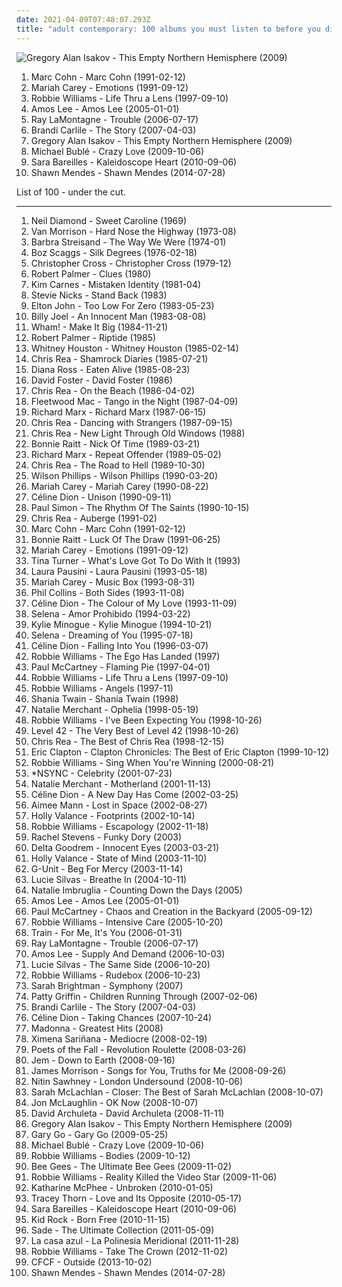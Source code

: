 ```yaml
---
date: 2021-04-09T07:48:07.293Z
title: "adult contemporary: 100 albums you must listen to before you die"
---
```

![Gregory Alan Isakov - This Empty Northern Hemisphere (2009)](http://coverartarchive.org/release/a9f1fa02-8290-449a-95ee-e88c53a3e60b/13153183313-500.jpg "Gregory Alan Isakov - This Empty Northern Hemisphere (2009)")
<ol class="albums">
<li data-cover="https://img.discogs.com/-RH5tPuON-EI7uMiTBOYSRHXeu4=/fit-in/600x876/filters:strip_icc():format(jpeg):mode_rgb():quality(90)/discogs-images/R-6689009-1424671332-8493.jpeg.jpg" data-tags="rock, singer-songwriter, adult contemporary" role="button">Marc Cohn - Marc Cohn (1991-02-12)</li>
<li data-cover="http://coverartarchive.org/release/aec86745-1482-42dc-b2e0-118caa53504b/1872074680-500.jpg" data-tags="pop, soul" role="button">Mariah Carey - Emotions (1991-09-12)</li>
<li data-cover="https://img.discogs.com/srk4VKwvLYZHsdluO_-5sOpdufc=/fit-in/600x611/filters:strip_icc():format(jpeg):mode_rgb():quality(90)/discogs-images/R-14621763-1578342628-8323.jpeg.jpg" data-tags="pop, rock, britpop, british" role="button">Robbie Williams - Life Thru a Lens (1997-09-10)</li>
<li data-cover="http://coverartarchive.org/release/21a61aea-caa7-4f5c-887e-960a0a479bbd/19505380379-500.jpg" data-tags="soul" role="button">Amos Lee - Amos Lee (2005-01-01)</li>
<li data-cover="https://img.discogs.com/2mMumTyeU5d-Bdf0Jkgc-viD1tU=/fit-in/600x600/filters:strip_icc():format(jpeg):mode_rgb():quality(90)/discogs-images/R-888713-1536068445-2270.jpeg.jpg" data-tags="folk" role="button">Ray LaMontagne - Trouble (2006-07-17)</li>
<li data-cover="http://coverartarchive.org/release/019438e9-9ab2-444f-b31a-cb87e48a372a/22983477967-500.jpg" data-tags="female vocalists, brandi carlile, singer-songwriter, start to finish albums" role="button">Brandi Carlile - The Story (2007-04-03)</li>
<li data-cover="http://coverartarchive.org/release/a9f1fa02-8290-449a-95ee-e88c53a3e60b/13153183313-500.jpg" data-tags="rock, singer-songwriter, acoustic, americana, adult contemporary, folk rock, singer/songwriter, gregory alan isakov" role="button">Gregory Alan Isakov - This Empty Northern Hemisphere (2009)</li>
<li data-cover="http://coverartarchive.org/release/6430856a-c1dd-3a18-8733-0c93aec06244/14300032035-500.jpg" data-tags="jazz" role="button">Michael Bublé - Crazy Love (2009-10-06)</li>
<li data-cover="http://coverartarchive.org/release/af33bbb3-7977-417c-8620-68cdc6f028d1/16108982654-500.jpg" data-tags="female vocalist" role="button">Sara Bareilles - Kaleidoscope Heart (2010-09-06)</li>
<li data-cover="http://coverartarchive.org/release/c089a4bd-dfc4-4583-a381-2c4b4541808d/10650592968-500.jpg" data-tags="pop" role="button">Shawn Mendes - Shawn Mendes (2014-07-28)</li>
</ol>
List of 100 - under the cut.
<!-- more -->

_________________

<ol class="albums">
<li data-cover="http://coverartarchive.org/release/7a436130-f945-42b2-93d0-1a9b9e3d6797/4732084267-500.jpg" data-tags="70s, vocalistas masculinos" role="button">
Neil Diamond - Sweet Caroline (1969)
</li>
<li data-cover="https://img.discogs.com/-Du1YybO_dz7jDzfrcaHgDjyoFw=/fit-in/600x532/filters:strip_icc():format(jpeg):mode_rgb():quality(90)/discogs-images/R-5522607-1489001666-2300.jpeg.jpg" data-tags="70s, blue-eyed soul" role="button">
Van Morrison - Hard Nose the Highway (1973-08)
</li>
<li data-cover="http://coverartarchive.org/release/297b5fd9-654c-3eb7-a41e-40fc4ae011c7/9800946084-500.jpg" data-tags="jazz, 70s, easy listening" role="button">
Barbra Streisand - The Way We Were (1974-01)
</li>
<li data-cover="http://coverartarchive.org/release/b497f759-d7f3-4d36-b15c-bc91fb2bf1da/16243917715-500.jpg" data-tags="classic rock" role="button">
Boz Scaggs - Silk Degrees (1976-02-18)
</li>
<li data-cover="http://coverartarchive.org/release/02f3e0d2-cd49-3883-8796-f34d47e3a6af/5959850736-500.jpg" data-tags="christopher cross, soft rock" role="button">
Christopher Cross - Christopher Cross (1979-12)
</li>
<li data-cover="https://img.discogs.com/sDamp9SAHbFRnsopuA6BJFN7dAg=/fit-in/600x600/filters:strip_icc():format(jpeg):mode_rgb():quality(90)/discogs-images/R-9815240-1486755528-8197.jpeg.jpg" data-tags="80s, robert palmer, pop, rock" role="button">
Robert Palmer - Clues (1980)
</li>
<li data-cover="http://coverartarchive.org/release/2e3ad57d-da42-489f-8032-8b4b2b63478b/24154851314-500.jpg" data-tags="80s" role="button">
Kim Carnes - Mistaken Identity (1981-04)
</li>
<li data-cover="http://coverartarchive.org/release/d67f9f62-a876-4af8-9c77-0940a6a06146/27392038245-500.jpg" data-tags="80s, female vocalists, adult contemporary, aor" role="button">
Stevie Nicks - Stand Back (1983)
</li>
<li data-cover="https://img.discogs.com/jbMjGSDG4TLSag34gPqtVZdV894=/fit-in/600x597/filters:strip_icc():format(jpeg):mode_rgb():quality(90)/discogs-images/R-10727175-1503198768-8690.jpeg.jpg" data-tags="80s, classic rock" role="button">
Elton John - Too Low For Zero (1983-05-23)
</li>
<li data-cover="http://coverartarchive.org/release/bc1be554-7601-3b7e-9cdf-ca98e8e98d0d/9466376999-500.jpg" data-tags="80s, pop, classic rock" role="button">
Billy Joel - An Innocent Man (1983-08-08)
</li>
<li data-cover="http://coverartarchive.org/release/8587cf6d-3761-4cae-9acc-78770a13c758/14766989775-500.jpg" data-tags="80s, pop, new wave" role="button">
Wham! - Make It Big (1984-11-21)
</li>
<li data-cover="https://img.discogs.com/8DNzPTqCu-WShApY1W9r5yisrAE=/fit-in/500x499/filters:strip_icc():format(jpeg):mode_rgb():quality(90)/discogs-images/R-9738741-1493565378-5037.jpeg.jpg" data-tags="robert palmer" role="button">
Robert Palmer - Riptide (1985)
</li>
<li data-cover="http://coverartarchive.org/release/3811a110-cce0-4ddd-b52f-e12c50190783/1647997357-500.jpg" data-tags="80s, pop, soul, rnb, whitney houston, female vocalists" role="button">
Whitney Houston - Whitney Houston (1985-02-14)
</li>
<li data-cover="http://coverartarchive.org/release/c2fa8fd0-c101-39b6-8229-8270fb074126/6193085847-500.jpg" data-tags="soft rock, aor, adult contemporary, blues rock" role="button">
Chris Rea - Shamrock Diaries (1985-07-21)
</li>
<li data-cover="https://img.discogs.com/es5kiLbjpBMJspxbK5N8fRWITvg=/fit-in/524x480/filters:strip_icc():format(jpeg):mode_rgb():quality(90)/discogs-images/R-536506-1299599107.jpeg.jpg" data-tags="80s, bee gees, bee gees cover, vanalles" role="button">
Diana Ross - Eaten Alive (1985-08-23)
</li>
<li data-cover="http://coverartarchive.org/release/ddca2d68-47e2-4235-9ecc-45f7348b20a3/13758489426-500.jpg" data-tags="80s, adult contemporary, songwriter, aor, composer, west coast, david foster, back in the day fav albums" role="button">
David Foster - David Foster (1986)
</li>
<li data-cover="http://coverartarchive.org/release/b5df207c-87eb-383b-9e19-7db601e4a44c/3479880167-500.jpg" data-tags="soft rock, aor, adult contemporary, blues rock" role="button">
Chris Rea - On the Beach (1986-04-02)
</li>
<li data-cover="http://coverartarchive.org/release/ad3f2bf7-90d0-375f-aae1-9e49c1a7d93f/16482357177-500.jpg" data-tags="80s, classic rock" role="button">
Fleetwood Mac - Tango in the Night (1987-04-09)
</li>
<li data-cover="https://img.discogs.com/q-egR2p92mvjHZpRILKJqXJZkEU=/fit-in/600x450/filters:strip_icc():format(jpeg):mode_rgb():quality(90)/discogs-images/R-12277460-1566069557-3133.jpeg.jpg" data-tags="soul, 80s, soft rock, adult contemporary, aor, 80s-90s pop, my fav songs, richard marx" role="button">
Richard Marx - Richard Marx (1987-06-15)
</li>
<li data-cover="http://coverartarchive.org/release/532539a2-d882-4511-a458-8c25a63ca3f3/12684262889-500.jpg" data-tags="soft rock, aor, adult contemporary, blues rock" role="button">
Chris Rea - Dancing with Strangers (1987-09-15)
</li>
<li data-cover="https://img.discogs.com/S3iViJFV1f90nU_Bygin0zHI8lQ=/fit-in/299x300/filters:strip_icc():format(jpeg):mode_rgb():quality(90)/discogs-images/R-10057567-1490879704-3159.jpeg.jpg" data-tags="soft rock, adult contemporary, aor, blues rock" role="button">
Chris Rea - New Light Through Old Windows (1988)
</li>
<li data-cover="http://coverartarchive.org/release/32fdca94-c832-4f04-96b2-701d17223853/10039837111-500.jpg" data-tags="rock, female vocalists" role="button">
Bonnie Raitt - Nick Of Time (1989-03-21)
</li>
<li data-cover="https://img.discogs.com/Y9Q2t4U5jwPJRmfmVXG1WL_7s50=/fit-in/600x602/filters:strip_icc():format(jpeg):mode_rgb():quality(90)/discogs-images/R-830792-1193871077.jpeg.jpg" data-tags="80s" role="button">
Richard Marx - Repeat Offender (1989-05-02)
</li>
<li data-cover="http://coverartarchive.org/release/4b0bcf5d-9d9e-3835-8f61-63464010b66e/3100610198-500.jpg" data-tags="soft rock, aor, rock, adult contemporary, blues rock, chris rea" role="button">
Chris Rea - The Road to Hell (1989-10-30)
</li>
<li data-cover="http://coverartarchive.org/release/08aa8f29-ff4e-405a-a538-50b4f15bbcc0/23688755551-500.jpg" data-tags="90s, wilson phillips, female vocalists" role="button">
Wilson Phillips - Wilson Phillips (1990-03-20)
</li>
<li data-cover="http://coverartarchive.org/release/698fa1f0-6e8c-42a0-a1dd-9558d0d521ee/1637729272-500.jpg" data-tags="pop" role="button">
Mariah Carey - Mariah Carey (1990-08-22)
</li>
<li data-cover="http://coverartarchive.org/release/9a616f50-ae3e-3183-b377-35916776671c/5958343513-500.jpg" data-tags="pop, 90s" role="button">
Céline Dion - Unison (1990-09-11)
</li>
<li data-cover="http://coverartarchive.org/release/c3cc8297-a32a-470c-9072-dfffd2b50aef/9245727847-500.jpg" data-tags="singer-songwriter, world" role="button">
Paul Simon - The Rhythm Of The Saints (1990-10-15)
</li>
<li data-cover="https://img.discogs.com/dTZjgdbyZ8iOLQOFoy_2o0gEIqU=/fit-in/480x480/filters:strip_icc():format(jpeg):mode_rgb():quality(90)/discogs-images/R-827610-1163238449.jpeg.jpg" data-tags="blues rock, soft rock, aor, adult contemporary, 90s" role="button">
Chris Rea - Auberge (1991-02)
</li>
<li data-cover="https://img.discogs.com/-RH5tPuON-EI7uMiTBOYSRHXeu4=/fit-in/600x876/filters:strip_icc():format(jpeg):mode_rgb():quality(90)/discogs-images/R-6689009-1424671332-8493.jpeg.jpg" data-tags="rock, singer-songwriter, adult contemporary" role="button">
Marc Cohn - Marc Cohn (1991-02-12)
</li>
<li data-cover="https://img.discogs.com/IE46vgofJBJwVXqMIKMse8ukcPk=/fit-in/441x444/filters:strip_icc():format(jpeg):mode_rgb():quality(90)/discogs-images/R-4544310-1367922867-1745.jpeg.jpg" data-tags="rock, blues rock, blues" role="button">
Bonnie Raitt - Luck Of The Draw (1991-06-25)
</li>
<li data-cover="http://coverartarchive.org/release/aec86745-1482-42dc-b2e0-118caa53504b/1872074680-500.jpg" data-tags="pop, soul" role="button">
Mariah Carey - Emotions (1991-09-12)
</li>
<li data-cover="http://coverartarchive.org/release/e4d95059-df27-42bd-ac8f-7c5bf82e6aca/13886547423-500.jpg" data-tags="tina turner" role="button">
Tina Turner - What's Love Got To Do With It (1993)
</li>
<li data-cover="http://coverartarchive.org/release/dfb39290-76dd-4d4c-a6cb-172bfa199c80/25122307131-500.jpg" data-tags="adult contemporary, 90s, italian, latin pop, my albums italian, odinochestvo" role="button">
Laura Pausini - Laura Pausini (1993-05-18)
</li>
<li data-cover="https://img.discogs.com/id7XfozWlsvLSVoXasd0F9FUYmQ=/fit-in/600x601/filters:strip_icc():format(jpeg):mode_rgb():quality(90)/discogs-images/R-13151930-1548959241-1212.jpeg.jpg" data-tags="pop" role="button">
Mariah Carey - Music Box (1993-08-31)
</li>
<li data-cover="http://coverartarchive.org/release/281458e5-e229-4d4d-9cc0-c7e7e1b5a70a/20914490406-500.jpg" data-tags="pop rock, pop, soft rock, phil collins" role="button">
Phil Collins - Both Sides (1993-11-08)
</li>
<li data-cover="http://coverartarchive.org/release/ce3fbc7a-7725-4235-8c92-1bbe856da295/8343736087-500.jpg" data-tags="pop, celine dion" role="button">
Céline Dion - The Colour of My Love (1993-11-09)
</li>
<li data-cover="https://img.discogs.com/2UDRM8KBHrh2TVTbnhtSPU_0I4Q=/fit-in/300x288/filters:strip_icc():format(jpeg):mode_rgb():quality(90)/discogs-images/R-556786-1137599233.jpeg.jpg" data-tags="tejano, selena" role="button">
Selena - Amor Prohibido (1994-03-22)
</li>
<li data-cover="https://img.discogs.com/9UVzW0Srvqb_bAFEsOl1VdD08B0=/fit-in/600x600/filters:strip_icc():format(jpeg):mode_rgb():quality(90)/discogs-images/R-8063115-1591993915-4280.jpeg.jpg" data-tags="pop, dance, 90s" role="button">
Kylie Minogue - Kylie Minogue (1994-10-21)
</li>
<li data-cover="https://img.discogs.com/Bz7vvJ8fJMbzjIlTXHYGNuqj2rA=/fit-in/464x463/filters:strip_icc():format(jpeg):mode_rgb():quality(90)/discogs-images/R-10425556-1497180229-8390.jpeg.jpg" data-tags="selena" role="button">
Selena - Dreaming of You (1995-07-18)
</li>
<li data-cover="https://img.discogs.com/BtszspByQCZTXl0NJT69C_iwdr0=/fit-in/500x500/filters:strip_icc():format(jpeg):mode_rgb():quality(90)/discogs-images/R-1916821-1252274130.jpeg.jpg" data-tags="celine dion, pop" role="button">
Céline Dion - Falling Into You (1996-03-07)
</li>
<li data-cover="http://coverartarchive.org/release/3852304a-41d1-4639-bab9-abb606c33c75/3031192753-500.jpg" data-tags="pop, alternative, britpop, rock" role="button">
Robbie Williams - The Ego Has Landed (1997)
</li>
<li data-cover="https://img.discogs.com/c983fXG8XdU7qu1Egj9r2FRoSbM=/fit-in/500x484/filters:strip_icc():format(jpeg):mode_rgb():quality(90)/discogs-images/R-4404676-1445205894-8405.jpeg.jpg" data-tags="90s, rock" role="button">
Paul McCartney - Flaming Pie (1997-04-01)
</li>
<li data-cover="https://img.discogs.com/srk4VKwvLYZHsdluO_-5sOpdufc=/fit-in/600x611/filters:strip_icc():format(jpeg):mode_rgb():quality(90)/discogs-images/R-14621763-1578342628-8323.jpeg.jpg" data-tags="pop, rock, britpop, british" role="button">
Robbie Williams - Life Thru a Lens (1997-09-10)
</li>
<li data-cover="https://img.discogs.com/W4khNoo90CadCiLmJK2Ef-xtYZ8=/fit-in/600x604/filters:strip_icc():format(jpeg):mode_rgb():quality(90)/discogs-images/R-1033179-1546903380-6137.jpeg.jpg" data-tags="alternative, robbie williams, indie, rock, british" role="button">
Robbie Williams - Angels (1997-11)
</li>
<li data-cover="https://img.discogs.com/eg6Wh1EYgRre6bpFJviJLuwereg=/fit-in/600x600/filters:strip_icc():format(jpeg):mode_rgb():quality(90)/discogs-images/R-4312586-1410062256-3241.jpeg.jpg" data-tags="pop, rock, country, pop rock, adult contemporary, canadian, 90s, female vocalist, classic country, country rock, contemporary country, shania twain, twain, new traditionalist country, crime of the century, there goes the neighborhood, forget me, you lay a whole lot of love on me, dance with the one that brought you, stil under the weather, god aint gonna getcha for that, when he leaves you, hi love your mucik" role="button">
Shania Twain - Shania Twain (1998)
</li>
<li data-cover="http://coverartarchive.org/release/507eae8c-474f-45d5-b4fc-8723b4a7675b/3263480220-500.jpg" data-tags="female vocalists" role="button">
Natalie Merchant - Ophelia (1998-05-19)
</li>
<li data-cover="http://coverartarchive.org/release/97242b22-9778-4864-920b-3dfc4c104036/15402431156-500.jpg" data-tags="pop, britpop" role="button">
Robbie Williams - I've Been Expecting You (1998-10-26)
</li>
<li data-cover="http://coverartarchive.org/release/4498095f-3750-4d31-938e-486fe163de0a/7037698301-500.jpg" data-tags="rock, 80s" role="button">
Level 42 - The Very Best of Level 42 (1998-10-26)
</li>
<li data-cover="https://img.discogs.com/EojbgTQjh59mQVDl2wvOHUZ0Q5Y=/fit-in/600x595/filters:strip_icc():format(jpeg):mode_rgb():quality(90)/discogs-images/R-7218691-1589987265-7796.jpeg.jpg" data-tags="soft rock, blues rock, adult contemporary, aor, chris rea" role="button">
Chris Rea - The Best of Chris Rea (1998-12-15)
</li>
<li data-cover="http://coverartarchive.org/release/d0e3d96a-c6c5-4c44-9b6a-c80216354328/5959517015-500.jpg" data-tags="blues rock" role="button">
Eric Clapton - Clapton Chronicles: The Best of Eric Clapton (1999-10-12)
</li>
<li data-cover="http://coverartarchive.org/release/b85f3519-c771-3267-92c0-cf509db2eba0/2454107403-500.jpg" data-tags="pop" role="button">
Robbie Williams - Sing When You're Winning (2000-08-21)
</li>
<li data-cover="https://img.discogs.com/9APtNKpXs3mJWflAiQeZbJJSmyI=/fit-in/600x687/filters:strip_icc():format(jpeg):mode_rgb():quality(90)/discogs-images/R-7232808-1450003956-2682.jpeg.jpg" data-tags="pop" role="button">
*NSYNC - Celebrity (2001-07-23)
</li>
<li data-cover="https://img.discogs.com/35fLD655RuLmqw-o5NSnz-_jrdU=/fit-in/450x385/filters:strip_icc():format(jpeg):mode_rgb():quality(90)/discogs-images/R-5666648-1399384065-8450.jpeg.jpg" data-tags="folk, female vocalists, singer-songwriter" role="button">
Natalie Merchant - Motherland (2001-11-13)
</li>
<li data-cover="https://img.discogs.com/_rd-VQ24XDQKDNOWoc9Y_TdShuI=/fit-in/450x467/filters:strip_icc():format(jpeg):mode_rgb():quality(90)/discogs-images/R-2583660-1420114474-5047.jpeg.jpg" data-tags="celine dion, pop" role="button">
Céline Dion - A New Day Has Come (2002-03-25)
</li>
<li data-cover="http://coverartarchive.org/release/8fc6366c-ad31-4825-80b0-b2830ba9712b/10272280281-500.jpg" data-tags="singer-songwriter, female vocalists" role="button">
Aimee Mann - Lost in Space (2002-08-27)
</li>
<li data-cover="http://coverartarchive.org/release/415d6115-1599-3903-9167-bf2317676f46/26159429883-500.jpg" data-tags="pop, babe pop" role="button">
Holly Valance - Footprints (2002-10-14)
</li>
<li data-cover="http://coverartarchive.org/release/4af3d5df-674c-3d37-903c-b9ced24d5c3a/21168360245-500.jpg" data-tags="pop, robbie williams" role="button">
Robbie Williams - Escapology (2002-11-18)
</li>
<li data-cover="http://coverartarchive.org/release/ea0da652-0f59-43cf-83e4-a03034bcf90e/7777312097-500.jpg" data-tags="pop" role="button">
Rachel Stevens - Funky Dory (2003)
</li>
<li data-cover="http://coverartarchive.org/release/51f33fb9-1569-49f7-9ca0-147fdc835ac5/12666898701-500.jpg" data-tags="pop" role="button">
Delta Goodrem - Innocent Eyes (2003-03-21)
</li>
<li data-cover="http://coverartarchive.org/release/3f016720-0d28-4409-bf7d-58284c42c6cf/26159459001-500.jpg" data-tags="dance" role="button">
Holly Valance - State of Mind (2003-11-10)
</li>
<li data-cover="https://img.discogs.com/0GRKX6vZKxmykt49aVPTcsro_F4=/fit-in/300x298/filters:strip_icc():format(jpeg):mode_rgb():quality(90)/discogs-images/R-1963323-1255339548.jpeg.jpg" data-tags="rap, g-unit" role="button">
G-Unit - Beg For Mercy (2003-11-14)
</li>
<li data-cover="http://coverartarchive.org/release/daec735c-6a05-4174-a0e5-413dcec49335/22429537977-500.jpg" data-tags="pop, female vocalists" role="button">
Lucie Silvas - Breathe In (2004-10-11)
</li>
<li data-cover="https://img.discogs.com/gWFyjWkLviBQ9l-TDlEN58Gw2hk=/fit-in/455x455/filters:strip_icc():format(jpeg):mode_rgb():quality(90)/discogs-images/R-2659818-1295384136.jpeg.jpg" data-tags="pop, female vocalists" role="button">
Natalie Imbruglia - Counting Down the Days (2005)
</li>
<li data-cover="http://coverartarchive.org/release/21a61aea-caa7-4f5c-887e-960a0a479bbd/19505380379-500.jpg" data-tags="soul" role="button">
Amos Lee - Amos Lee (2005-01-01)
</li>
<li data-cover="https://img.discogs.com/NRJjEBPolQOB0FAThgshHsBaIhs=/fit-in/600x525/filters:strip_icc():format(jpeg):mode_rgb():quality(90)/discogs-images/R-749930-1578484299-3370.jpeg.jpg" data-tags="classic rock, rock, 00s" role="button">
Paul McCartney - Chaos and Creation in the Backyard (2005-09-12)
</li>
<li data-cover="http://coverartarchive.org/release/d304d0ae-4937-30a9-9ea7-656a8d92860b/1413448182-500.jpg" data-tags="pop, robbie williams" role="button">
Robbie Williams - Intensive Care (2005-10-20)
</li>
<li data-cover="http://coverartarchive.org/release/e5518064-7269-3e9a-9fd9-3cd4be58d23e/8078538085-500.jpg" data-tags="rock" role="button">
Train - For Me, It's You (2006-01-31)
</li>
<li data-cover="https://img.discogs.com/2mMumTyeU5d-Bdf0Jkgc-viD1tU=/fit-in/600x600/filters:strip_icc():format(jpeg):mode_rgb():quality(90)/discogs-images/R-888713-1536068445-2270.jpeg.jpg" data-tags="folk" role="button">
Ray LaMontagne - Trouble (2006-07-17)
</li>
<li data-cover="http://coverartarchive.org/release/d101cc11-75e6-440e-a4c7-a074e6aadc55/13691038880-500.jpg" data-tags="folk" role="button">
Amos Lee - Supply And Demand (2006-10-03)
</li>
<li data-cover="http://coverartarchive.org/release/3f9aecbc-ec6b-4d6d-9403-78db49dd78a7/22429511620-500.jpg" data-tags="pop, female vocalists" role="button">
Lucie Silvas - The Same Side (2006-10-20)
</li>
<li data-cover="http://coverartarchive.org/release/28a2bfa0-6cf7-4854-93f1-e5a06de9162d/5907595639-500.jpg" data-tags="pop" role="button">
Robbie Williams - Rudebox (2006-10-23)
</li>
<li data-cover="https://img.discogs.com/yN1TDls6ZCOnqUGsiJ48a5Yfk2w=/fit-in/600x600/filters:strip_icc():format(jpeg):mode_rgb():quality(90)/discogs-images/R-1393131-1523761238-6659.jpeg.jpg" data-tags="opera, female vocalist, classical symphony, sarah brightman" role="button">
Sarah Brightman - Symphony (2007)
</li>
<li data-cover="https://img.discogs.com/XYUEMGGOh9c_4P8lYcnK0POENaU=/fit-in/600x537/filters:strip_icc():format(jpeg):mode_rgb():quality(90)/discogs-images/R-1163735-1270405807.jpeg.jpg" data-tags="singer-songwriter" role="button">
Patty Griffin - Children Running Through (2007-02-06)
</li>
<li data-cover="http://coverartarchive.org/release/019438e9-9ab2-444f-b31a-cb87e48a372a/22983477967-500.jpg" data-tags="female vocalists, brandi carlile, singer-songwriter, start to finish albums" role="button">
Brandi Carlile - The Story (2007-04-03)
</li>
<li data-cover="http://coverartarchive.org/release/9930caff-f7aa-4cd2-a463-481dbafbd42d/12077694653-500.jpg" data-tags="pop" role="button">
Céline Dion - Taking Chances (2007-10-24)
</li>
<li data-cover="http://coverartarchive.org/release/71a391ea-efa2-4541-aad6-168effe7efcc/8315863052-500.jpg" data-tags="80s, adult contemporary, madonna" role="button">
Madonna - Greatest Hits (2008)
</li>
<li data-cover="http://coverartarchive.org/release/9c9225e9-06d8-4258-8fe4-0bb06ec270ee/8865945973-500.jpg" data-tags="pop" role="button">
Ximena Sariñana - Mediocre (2008-02-19)
</li>
<li data-cover="http://coverartarchive.org/release/2c541cf3-5a6c-4c9c-ae19-2136ea1d7430/5341126773-500.jpg" data-tags="rock, alternative rock" role="button">
Poets of the Fall - Revolution Roulette (2008-03-26)
</li>
<li data-cover="http://coverartarchive.org/release/84ebfb84-ef67-429a-abcf-ed356cf1f9bb/17209999101-500.jpg" data-tags="female vocalists, jem" role="button">
Jem - Down to Earth (2008-09-16)
</li>
<li data-cover="https://img.discogs.com/hIb-f9DgkrgqBiCDnIooPIUSqhU=/fit-in/600x596/filters:strip_icc():format(jpeg):mode_rgb():quality(90)/discogs-images/R-1475389-1300523791.jpeg.jpg" data-tags="james morrison, pop" role="button">
James Morrison - Songs for You, Truths for Me (2008-09-26)
</li>
<li data-cover="https://img.discogs.com/tyHJKOgZTW9-8ttNgrvFcgnNsTo=/fit-in/387x347/filters:strip_icc():format(jpeg):mode_rgb():quality(90)/discogs-images/R-1734221-1239919082.jpeg.jpg" data-tags="electronic, alternative, downtempo, adult contemporary, trip hop, world fusion" role="button">
Nitin Sawhney - London Undersound (2008-10-06)
</li>
<li data-cover="https://via.placeholder.com/450" data-tags="female vocalists" role="button">
Sarah McLachlan - Closer: The Best of Sarah McLachlan (2008-10-07)
</li>
<li data-cover="https://img.discogs.com/Zms9UfTPdp75NZFwywR9djJ_rQE=/fit-in/400x400/filters:strip_icc():format(jpeg):mode_rgb():quality(90)/discogs-images/R-4580994-1369007188-3670.jpeg.jpg" data-tags="pop" role="button">
Jon McLaughlin - OK Now (2008-10-07)
</li>
<li data-cover="http://coverartarchive.org/release/c7ecf410-d423-4cdd-a97d-1e47104fab8c/6964743523-500.jpg" data-tags="david archuleta, pop" role="button">
David Archuleta - David Archuleta (2008-11-11)
</li>
<li data-cover="http://coverartarchive.org/release/a9f1fa02-8290-449a-95ee-e88c53a3e60b/13153183313-500.jpg" data-tags="rock, singer-songwriter, acoustic, americana, adult contemporary, folk rock, singer/songwriter, gregory alan isakov" role="button">
Gregory Alan Isakov - This Empty Northern Hemisphere (2009)
</li>
<li data-cover="http://coverartarchive.org/release/6aa055b1-051e-42e2-8782-65d25013e48d/12504569177-500.jpg" data-tags="pop, rock, british, happy, summer" role="button">
Gary Go - Gary Go (2009-05-25)
</li>
<li data-cover="http://coverartarchive.org/release/6430856a-c1dd-3a18-8733-0c93aec06244/14300032035-500.jpg" data-tags="jazz" role="button">
Michael Bublé - Crazy Love (2009-10-06)
</li>
<li data-cover="https://img.discogs.com/W4khNoo90CadCiLmJK2Ef-xtYZ8=/fit-in/600x604/filters:strip_icc():format(jpeg):mode_rgb():quality(90)/discogs-images/R-1033179-1546903380-6137.jpeg.jpg" data-tags="alternative, alternative rock, indie rock" role="button">
Robbie Williams - Bodies (2009-10-12)
</li>
<li data-cover="https://img.discogs.com/h09j3rFsID_d3IQDD9P3EXbhQSk=/fit-in/600x600/filters:strip_icc():format(jpeg):mode_rgb():quality(90)/discogs-images/R-503157-1136621189.jpeg.jpg" data-tags="pop" role="button">
Bee Gees - The Ultimate Bee Gees (2009-11-02)
</li>
<li data-cover="http://coverartarchive.org/release/e15f9b62-f46a-40f5-8e5f-ba52f0bc382a/2688225539-500.jpg" data-tags="british, pop, britpop" role="button">
Robbie Williams - Reality Killed the Video Star (2009-11-06)
</li>
<li data-cover="http://coverartarchive.org/release/f085f135-424d-4604-b0f0-1070b08338d0/3772924938-500.jpg" data-tags="pop, female vocalists, 10s, american idol" role="button">
Katharine McPhee - Unbroken (2010-01-05)
</li>
<li data-cover="http://coverartarchive.org/release/a84b882c-f7ba-442f-96b0-57ccc2721dce/4081360239-500.jpg" data-tags="electronic, pop, alternative, female vocalists, downtempo, singer-songwriter, piano, easy listening, adult contemporary, guitar, lounge, mellow, melancholy, merge records, love and its opposite, strange feeling" role="button">
Tracey Thorn - Love and Its Opposite (2010-05-17)
</li>
<li data-cover="http://coverartarchive.org/release/af33bbb3-7977-417c-8620-68cdc6f028d1/16108982654-500.jpg" data-tags="female vocalist" role="button">
Sara Bareilles - Kaleidoscope Heart (2010-09-06)
</li>
<li data-cover="http://coverartarchive.org/release/0e2946e1-a9a5-44be-8308-c8486726f2ab/21158108480-500.jpg" data-tags="fuck me daddy" role="button">
Kid Rock - Born Free (2010-11-15)
</li>
<li data-cover="http://coverartarchive.org/release/9bcc6dd4-3edd-45ba-a7ab-08f67191036f/16645104299-500.jpg" data-tags="sade, soul, romantic" role="button">
Sade - The Ultimate Collection (2011-05-09)
</li>
<li data-cover="https://img.discogs.com/m52RBwS0XWmnCin9GwowZHB92_M=/fit-in/600x600/filters:strip_icc():format(jpeg):mode_rgb():quality(90)/discogs-images/R-3268808-1419614882-8378.jpeg.jpg" data-tags="disco, indie, pop, indie pop, twee, easy listening, soft rock, adult contemporary, latin, mellow, europop, orchestral pop, hipster, la casa azul, la polinesia meridional" role="button">
La casa azul - La Polinesia Meridional (2011-11-28)
</li>
<li data-cover="http://coverartarchive.org/release/b50bf968-1b2b-41ff-b1f3-b8bd7aa25884/3480184535-500.jpg" data-tags="rock, british, britpop" role="button">
Robbie Williams - Take The Crown (2012-11-02)
</li>
<li data-cover="http://coverartarchive.org/release/ba86b4c5-3a59-4b76-987d-1eece6ee2e6a/5570783492-500.jpg" data-tags="ambient, electroclash, indie electronic, new wave, adult contemporary, idm, paper bag records, fontana north, alternative-indie rock" role="button">
CFCF - Outside (2013-10-02)
</li>
<li data-cover="http://coverartarchive.org/release/c089a4bd-dfc4-4583-a381-2c4b4541808d/10650592968-500.jpg" data-tags="pop" role="button">
Shawn Mendes - Shawn Mendes (2014-07-28)
</li>
</ol>